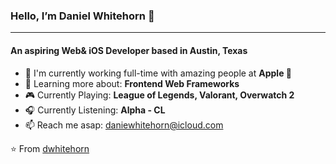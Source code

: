 ### Hello, I’m Daniel Whitehorn 👋
---

#### An aspiring Web& iOS Developer based in Austin, Texas

- 🏢 I'm currently working full-time with amazing people at **Apple **
- 🌱 Learning more about: **Frontend Web Frameworks**
- 🎮 Currently Playing: **League of Legends, Valorant, Overwatch 2**
- 🎧 Currently Listening: **Alpha - CL**
- 📫 Reach me asap: daniewhitehorn@icloud.com

⭐️ From [dwhitehorn](https://github.com/dwhitehorn)
<!---
dwhitehorn/dwhitehorn is a ✨ special ✨ repository because its `README.md` (this file) appears on your GitHub profile.
You can click the Preview link to take a look at your changes.
--->
